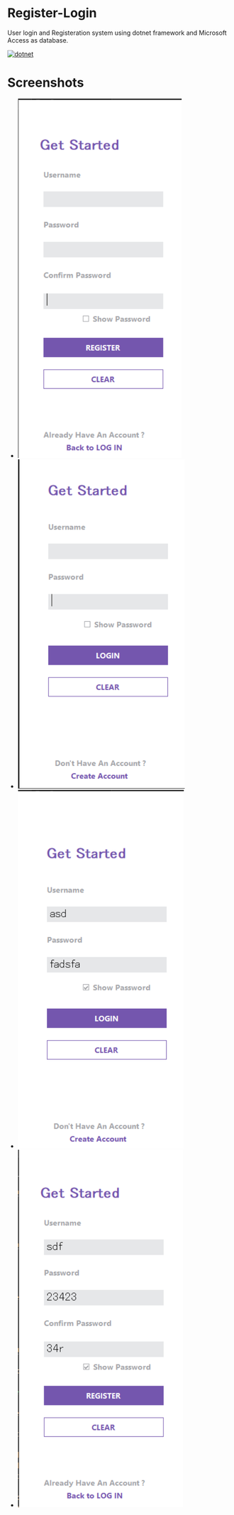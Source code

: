 # Register-Login
User login and Registeration system using dotnet framework and Microsoft Access as database.

[![dotnet](https://github.com/shikharvashistha/Register-Login/actions/workflows/dotnet.yml/badge.svg?branch=main)](https://github.com/shikharvashistha/Register-Login/actions/workflows/dotnet.yml)

# Screenshots
- ![FIRST](asserts/1.png)
- ![SECOND](asserts/2.png)
- ![THIRD](asserts/3.png)
- ![FOURTH](asserts/4.png)
